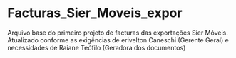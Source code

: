 # Facturas_Sier_Moveis_expor
Arquivo base do primeiro projeto de facturas das exportações Sier Móveis.
Atualizado conforme as exigências de erivelton Caneschi (Gerente Geral) e necessidades de Raiane Teófilo (Geradora dos documentos)
